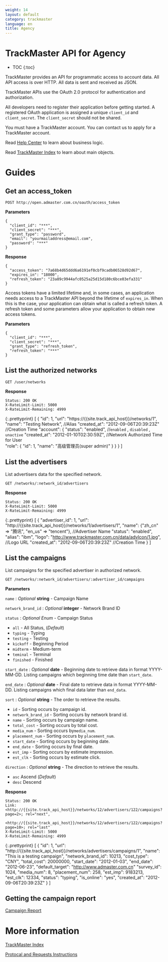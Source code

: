 ```yaml
---
weight: 14
layout: default
category: trackmaster
language: en
title: Agency
---
```



# TrackMaster API for Agency #

* TOC
{:toc}

TrackMaster provides an API for programmatic access to account data. All API access is over HTTP. All data is sent and received as JSON.

TrackMaster APIs use the OAuth 2.0 protocol for authentication and authorization.

All developers need to register their application before getting started. A registered OAuth application is assigned a unique `client_id` and `client_secret`. The `client_secret` should not be shared.

You must have a TrackMaster account. You can contact us to apply for a TrackMaster account. 

Read [Help Center](http://help.admaster.com.cn/trackmaster/) to learn about business logic.

Read [TrackMaster Index](/doc/trackmaster/v1/en/index.html) to learn about main objects.


# Guides #

## Get an access_token ##

    POST http://open.admaster.com.cn/oauth/access_token

**Parameters**

    {
      "client_id": "***",
      "client_secret": "***",
      "grant_type": "password",
      "email": "yourmailaddress@email.com",
      "password": "***"
    }

**Response**

    {
      "access_token": "7a68b4d65ddd6a6191ef0cbf9cadb06528d92d67",
      "expires_in": "18000",
      "refresh_token": "23a89c9944afc0525a25d15d180c6bce03efa331"
    }

Access tokens have a limited lifetime and, in some cases, an application needs access to a TrackMaster API beyond the lifetime of `expires_in`. When this is the case, your application can obtain what is called a refresh token. A refresh token and some parameters allow your application to obtain new access tokens. 

**Parameters**

    {
      "client_id": "***",
      "client_secret": "***",
      "grant_type": "refresh_token",
      "refresh_token": "***"
    }


## List the authorized networks   ##

    GET /user/networks

**Response**

    Status: 200 OK
    X-RateLimit-Limit: 5000
    X-RateLimit-Remaining: 4999

{:.prettyprint}
    [
       {
        "id": 1,
        "url": "https://{{site.track_api_host}}/networks/1",
        "name": "Testing Network", //Alias
        "created_at": "2012-09-06T20:39:23Z" //Creation Time
        "account": {
            "status": "enabled", //`enabled` , `disabled` , `unactive` 
            "created_at": "2012-01-10T02:30:59Z", //Network Authorized Time for User  
            "role": {
                "id": 1,
                "name": "高级管理员(super admin)"
             }
          }
       }
    ]

## List the advertisers ##
List advertisers data for the specified network.

    GET /networks/:network_id/advertisers

**Response**

    Status: 200 OK
    X-RateLimit-Limit: 5000
    X-RateLimit-Remaining: 4999

{:.prettyprint}
    [
      {
        "advertiser_id": 1,
        "url": "http://{{site.track_api_host}}/networks/1/advertisers/1",
        "name": {"zh_cn" => "腾讯", "en_us" => "tencent"},   //Advertiser Name
        "status": "enabled",
        "alias": "ibm",
        "logo": "http://www.trackmaster.com.cn/data/advIcon/1.jpg",  //Logo URL
        "created_at": "2012-09-06T20:39:23Z"  //Creation Time
      }
    ]

## List the campaigns ##

List campaigns for the specified advertiser in authorized network.

    GET /networks/:network_id/advertisers/:advertiser_id/campaigns

**Parameters**

`name`
: _Optional_ **string** - Campaign Name

`network_brand_id`
: _Optional_ **integer** - Network Brand ID

`status`
: _Optional_ *Enum* - Campaign Status

  * `all` - All Status, (_Default_)
  * `typing` - Typing
  * `testing` - Testing
  * `kickoff` - Beginning Period
  * `midterm` - Medium-term
  * `teminal` - Terminal
  * `finished` - Finished

`start_date`
: _Optional_ **date** - Beginning date to retrieve data in format YYYY-MM-DD. Listing campaigns which beginning time date than  `start_date`.

`end_date`
: _Optional_ **date** - Final date to retrieve data in format YYYY-MM-DD. Listing campaigns which final data later than  `end_data`.

`sort`
: _Optional_ **string** - The order to retrieve the results.

  * `id` - Sorting occurs by campaign id.
  * `network_brand_id` - Sorting occurs by network brand id.
  * `name` - Sorting occurs by campaign name.
  * `total_cost` - Sorting occurs by total cost.
  * `media_num` - Sorting occurs by`media_num`.
  * `placement_num` - Sorting occurs by `placement_num`.
  * `start_date` - Sorting occurs by beginning date.
  * `end_date` - Sorting occurs by final date.
  * `est_imp` - Sorting occurs by estimate impression.
  * `est_clk` - Sorting occurs by estimate click.

`direction`
: _Optional_ **string** - The direction to retrieve the results.

  * `asc` Ascend (_Default_)
  * `desc` Descend

**Response**

    Status: 200 OK
    Link: <http://{{site.track_api_host}}/networks/12/advertisers/122/campaigns?page=2>; rel="next",
          <http://{{site.track_api_host}}/networks/12/advertisers/122/campaigns?page=10>; rel="last"
    X-RateLimit-Limit: 5000
    X-RateLimit-Remaining: 4999

{:.prettyprint}
    [
      {
        "id": 1,
        "url": "http://{{site.track_api_host}}/networks/advertisers/campaigns/1",
        "name": "This is a testing campaign",
        "network_brand_id": 10213,
        "cost_type": "CNY",
        "total_cost": 20000000,
        "start_date": "2012-01-03",
        "end_date": "2012-06-23",
        "default_target": "http://www.admaster.com.cn"
        "survey_id": 1024,
        "media_num": 8,
        "placement_num": 258,
        "est_imp": 9183213,
        "est_clk": 12334,
        "status": "typing",
        "is_online": "yes",
        "created_at": "2012-09-06T20:39:23Z"
      }
    ]

## Getting the campaign report ##

[Campaign Report](/doc/trackmaster/v1/en/campaign_report.html)
 
# More information #

[TrackMaster Index](/doc/trackmaster/v1/en/index.html)

[Protocal and Requests Instructions](/doc/openmaster/v1/en/verbs.html)




